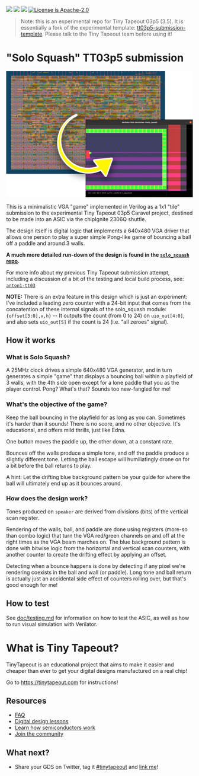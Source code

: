 ![](../../workflows/gds/badge.svg) ![](../../workflows/docs/badge.svg) ![](../../workflows/wokwi_test/badge.svg) [![License is Apache-2.0](https://img.shields.io/badge/License-Apache%202.0-blue.svg)](https://opensource.org/licenses/Apache-2.0)

> Note: this is an experimental repo for Tiny Tapeout 03p5 (3.5).
> It is essentially a fork of the experimental template:
> [tt03p5-submission-template](https://github.com/TinyTapeout/tt03p5-submission-template).
> Please talk to the Tiny Tapeout team before using it!

# "Solo Squash" TT03p5 submission

![Solo Squash silicon layout and simulation](./doc/solo_squash_tt03p5_header.png)

This is a minimalistic VGA "game" implemented in Verilog as a 1x1 "tile" submission to the experimental
Tiny Tapeout 03p5 Caravel project, destined to be made into an ASIC via the chipIgnite 2306Q shuttle.

The design itself is digital logic that implements a 640x480 VGA driver that allows one person to play
a super simple Pong-like game of bouncing a ball off a paddle and around 3 walls.

**A much more detailed run-down of the design is found in the [`solo_squash` repo](https://github.com/algofoogle/solo_squash).**

For more info about my previous Tiny Tapeout submission attempt, including a discussion of a bit of the
testing and local build process, see: [`anton1-tt03`](https://github.com/algofoogle/anton1-tt03)

**NOTE:** There is an extra feature in this design which is just an experiment: I've included a
leading zero counter with a 24-bit input that comes from the concatention of these internal
signals of the solo_squash module: `{offset[3:0],v,h}` -- It outputs the count
(from 0 to 24) on `uio_out[4:0]`, and also sets `uio_out[5]` if the count is 24
(i.e. "all zeroes" signal).


## How it works

### What is Solo Squash?

A 25MHz clock drives a simple 640x480 VGA generator, and in turn generates a simple "game"
that displays a bouncing ball within a playfield of 3 walls, with the 4th side open except
for a lone paddle that you as the player control. Pong? What's that?
Sounds too new-fangled for me!


### What's the objective of the game?

Keep the ball bouncing in the playfield for as long as you can. Sometimes it's harder than it sounds!
There is no score, and no other objective. It's educational, and offers mild thrills,
just like Edna.

One button moves the paddle up, the other down, at a constant rate.

Bounces off the walls produce a simple tone, and off the paddle produce a slightly different tone.
Letting the ball escape will humiliatingly drone on for a bit before the ball returns to play.

A hint: Let the drifting blue background pattern be your guide for where the ball will
ultimately end up as it bounces around.


### How does the design work?

Tones produced on `speaker` are derived from divisions (bits) of the vertical scan register.

Rendering of the walls, ball, and paddle are done using registers (more-so than combo logic)
that turn the VGA red/green channels on and off at the right times as the VGA beam marches on.
The blue background pattern is done with bitwise logic from the horizontal and vertical scan
counters, with another counter to create the drifting effect by applying an offset.

Detecting when a bounce happens is done by detecting if any pixel we're rendering coexists
in the ball and wall (or paddle). Long tone and ball return is actually just an accidental
side effect of counters rolling over, but that's good enough for me!


## How to test

See [doc/testing.md](./doc/testing.md) for information on how to test the ASIC, as well as how to run visual simulation with Verilator.


# What is Tiny Tapeout?

TinyTapeout is an educational project that aims to make it easier and cheaper than ever to get your digital designs manufactured on a real chip!

Go to https://tinytapeout.com for instructions!

## Resources

* [FAQ](https://tinytapeout.com/faq/)
* [Digital design lessons](https://tinytapeout.com/digital_design/)
* [Learn how semiconductors work](https://tinytapeout.com/siliwiz/)
* [Join the community](https://discord.gg/rPK2nSjxy8)

## What next?

* Share your GDS on Twitter, tag it [#tinytapeout](https://twitter.com/hashtag/tinytapeout?src=hashtag_click) and [link me](https://twitter.com/matthewvenn)!
